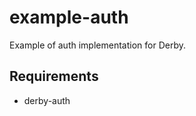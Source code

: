 example-auth
============

Example of auth implementation for Derby.


Requirements
------------

* derby-auth